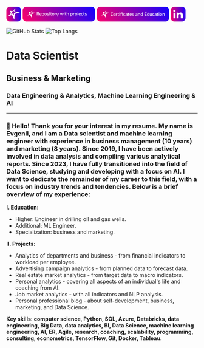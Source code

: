 [![My site](https://github.com/sannikofficial/sannikofficial/blob/main/site_icon.png)]([https://sannikofficial.com/](https://sannikofficial.com/experience/))
[![Portfolio of projects](https://github.com/sannikofficial/sannikofficial/blob/main/repository_with_projects_button.png)](https://github.com/sannikofficial/Portfolio-of-projects)
[![Certificates and Education](https://github.com/sannikofficial/sannikofficial/blob/main/certificates_and_education_icon.png)](https://github.com/sannikofficial/Certificates-and-Education)
[![LinkedIn](https://github.com/sannikofficial/sannikofficial/blob/main/linkedin_icon.png)](https://www.linkedin.com/in/sannikofficial)

![GitHub Stats](https://github-readme-stats.vercel.app/api?username=sannikofficial&show_icons=true&theme=default)
![Top Langs](https://github-readme-stats.vercel.app/api/top-langs/?username=sannikofficial&layout=compact)


# Data Scientist
## Business & Marketing
### Data Engineering & Analytics, Machine Learning Engineering & AI
---
### 👋 Hello! Thank you for your interest in my resume. My name is Evgenii, and I am a Data scientist and machine learning engineer with experience in business management (10 years) and marketing (8 years). Since 2019, I have been actively involved in data analysis and compiling various analytical reports. Since 2023, I have fully transitioned into the field of Data Science, studying and developing with a focus on AI. I want to dedicate the remainder of my career to this field, with a focus on industry trends and tendencies. Below is a brief overview of my experience:

**I. Education:**
* Higher: Engineer in drilling oil and gas wells.
* Additional: ML Engineer.
* Specialization: business and marketing.

**II. Projects:**
* Analytics of departments and business - from financial indicators to workload per employee.
* Advertising campaign analytics - from planned data to forecast data.
* Real estate market analytics - from target data to macro indicators.
* Personal analytics - covering all aspects of an individual's life and coaching from AI.
* Job market analytics - with all indicators and NLP analysis.
* Personal professional blog - about self-development, business, marketing, and Data Science.

<!-- Заменить на диаграмму из PA -->
**Key skills: computer science, Python, SQL, Azure, Databricks, data engineering, Big Data, data analytics, BI, Data Science, machine learning engineering, AI, ER, Agile, research, coaching, scalability, programming, consulting, econometrics, TensorFlow, Git, Docker, Tableau.**
